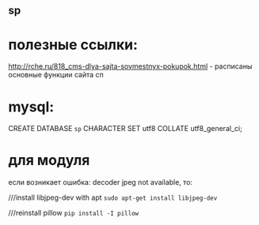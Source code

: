 ## sp


# полезные ссылки:
http://rche.ru/818_cms-dlya-sajta-sovmestnyx-pokupok.html - расписаны основные функции сайта сп



# mysql:
CREATE DATABASE `sp` CHARACTER SET utf8 COLLATE utf8_general_ci;

    
# для модуля
если возникает ошибка: decoder jpeg not available, то:

///install libjpeg-dev with apt
`sudo apt-get install libjpeg-dev`

///reinstall pillow
`pip install -I pillow`





